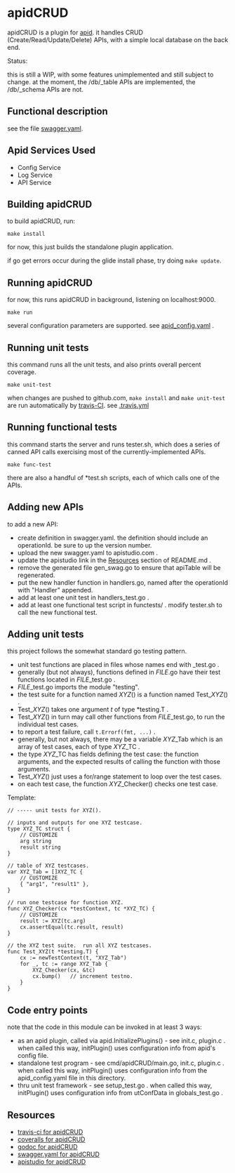 # apidCRUD

apidCRUD is a plugin for 
[apid](http://github.com/30x/apid).
it handles CRUD (Create/Read/Update/Delete) APIs,
with a simple local database on the back end.

Status:

this is still a WIP,
with some features unimplemented and still subject to change.
at the moment, the /db/_table APIs are implemented,
the /db/_schema APIs are not.

## Functional description

see the file [swagger.yaml](swagger.yaml).

## Apid Services Used

* Config Service
* Log Service
* API Service

## Building apidCRUD

to build apidCRUD, run:
```
make install
```

for now, this just builds the standalone plugin application.

if go get errors occur during the glide install phase, try doing `make update`.

## Running apidCRUD
 
for now, this runs apidCRUD in background, listening on localhost:9000.
```
make run
```

several configuration parameters are supported.
see [apid_config.yaml](./apid_config.yaml) .

## Running unit tests
 
this command runs all the unit tests, and also prints overall percent coverage.
```
make unit-test
```

when changes are pushed to github.com,
`make install` and `make unit-test` are run automatically by
[travis-CI](https://travis-ci.org/getting_started).
see [.travis.yml](.travis.yml)

## Running functional tests

this command starts the server and runs tester.sh, which does a series of canned API calls exercising most of the currently-implemented APIs.
```
make func-test
```

there are also a handful of \*test.sh scripts,
each of which calls one of the APIs.

## Adding new APIs

to add a new API:

* create definition in swagger.yaml.
the definition should include an operationId.
be sure to up the version number.
* upload the new swagger.yaml to apistudio.com .
* update the apistudio link in the [Resources](#resources) section of README.md .
* remove the generated file gen_swag.go
to ensure that apiTable will be regenerated.
* put the new handler function in handlers.go,
named after the operationId with "Handler" appended.
* add at least one unit test in handlers_test.go .
* add at least one functional test script in functests/ .
modify tester.sh to call the new functional test.

## Adding unit tests

this project follows the somewhat standard go testing pattern.

* unit test functions are placed in files whose names end with _test.go .
* generally (but not always), functions defined in *FILE*.go have their test functions located in *FILE*_test.go .
* *FILE*_test.go imports the module "testing".
* the test suite for a function named *XYZ*() is a function named Test_*XYZ*() .
* Test_*XYZ*() takes one argument *t* of type \*testing.T .
* Test_*XYZ*() in turn may call other functions from *FILE*_test.go, to run the individual test cases.
* to report a test failure, call `t.Errorf(fmt, ...)` .
* generally, but not always, there may be a variable *XYZ*\_Tab which is an array of test cases, each of type *XYZ*\_TC .
* the type *XYZ*\_TC has fields defining the test case: the function arguments, and the expected results of calling the function with those arguments.
* Test_*XYZ*() just uses a for/range statement to loop over the test cases.
* on each test case, the function *XYZ*_Checker() checks one test case.

Template:
```
// ----- unit tests for XYZ().

// inputs and outputs for one XYZ testcase.
type XYZ_TC struct {
	// CUSTOMIZE
	arg string
	result string
}

// table of XYZ testcases.
var XYZ_Tab = []XYZ_TC {
	// CUSTOMIZE
	{ "arg1", "result1" },
}

// run one testcase for function XYZ.
func XYZ_Checker(cx *testContext, tc *XYZ_TC) {
	// CUSTOMIZE
	result := XYZ(tc.arg)
	cx.assertEqual(tc.result, result)
}

// the XYZ test suite.  run all XYZ testcases.
func Test_XYZ(t *testing.T) {
	cx := newTestContext(t, "XYZ_Tab")
	for _, tc := range XYZ_Tab {
		XYZ_Checker(cx, &tc)
		cx.bump()	// increment testno.
	}
}
```

## Code entry points

note that the code in this module can be invoked in at least 3 ways:

* as an apid plugin, called via apid.InitializePlugins() -
see init.c, plugin.c .
when called this way, initPlugin() uses configuration info from
apid's config file.
* standalone test program - see cmd/apidCRUD/main.go, init.c, plugin.c .
when called this way, initPlugin() uses configuration info from
the apid_config.yaml file in this directory.
* thru unit test framework - see setup_test.go .
when called this way, initPlugin() uses configuration info from
utConfData in globals_test.go .

## Resources

   * [travis-ci for apidCRUD](https://travis-ci.org/30x/apidCRUD)
   * [coveralls for apidCRUD](https://coveralls.io/github/30x/apidCRUD)
   * [godoc for apidCRUD](https://godoc.org/github.com/30x/apidCRUD)
   * [swagger.yaml for apidCRUD](./swagger.yaml)
   * [apistudio for apidCRUD](http://playground.apistudio.io/8548bd01-cb5e-47c7-b2f4-5452c9ca4e66/#/)
